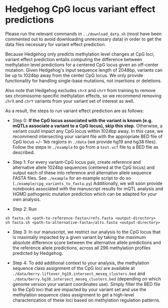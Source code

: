 # Hedgehog CpG locus variant effect predictions 

Please run the relevant commands in `../download_data.sh` (most have been 
commented out to avoid downloading unnecessary data) in order to get the 
data files necessary for variant effect prediction.

Because Hedgehog only predicts methylation level changes at CpG
loci, variant effect prediction entails computing the difference between
methylation level predictions for a centered CpG locus given an off-center
mutation. Given Hedgehog's input sequence length of 2048bp, variants can be
up to 1024bp away from the center CpG locus. We only provide functionality
for handling single-base mutations, not insertions or deletions.

Also note that Hedgehog excludes `chrX` and `chrY` from training to remove
sex chromosome-specific methylation effects, so we recommend removing
`chrX` and `chrY` variants from your variant set of interest as well.

As a result, the steps to run variant effect prediction are as follows:
- Step 0: **If the CpG locus associated with the variant is known (e.g. mQTLs
associate a variant to a CpG locus), skip this step.**
Otherwise, a variant could impact any CpG locus within 1024bp away. 
In this case, we recommend intersecting your variant file with the
appropriate BED file of CpG locus +/- 1kb regions in `./data` (we provide hg19 
and hg38 files). Follow the steps in `./example` to go from a `test.vcf` file to
a BED file as described.

- Step 1: For every variant-CpG locus pair, create reference and alternative
allele 1024bp sequences (centered at the CpG locus) and output each of these
into reference and alternative allele sequence FASTA files. See `./example` for
an example script to do so (`./example/cpg_variants_to_fasta.py`) 
Additionally, we will soon provide notebooks associated with the manuscript 
results for mQTL analysis and HGMD pathogenic mutation prediction which
can be adapted for your own analysis. 

- Step 2: Run 
```
sh fasta.sh <path-to-reference-fasta>/refs.fasta <output-directory>
sh fasta.sh <path-to-alternative-fasta>/alts.fasta <output-directory>
```

- Step 3: In our manuscript, we restrict our analysis to the CpG locus
that is maximally impacted by a given variant by taking the maximum
absolute difference score between the alternative allele predictions and
the reference allele predictions, across all 296 methylation profiles predicted
by Hedgehog.

- Step 4: To add additional context to your analysis, the methylation sequence class
assignment of the CpG loci are available at 
`./data/berry.liftover_hg19.intersect_meseq_clusters.bed` and 
`./data/berry.hg38.intersect_meseq_clusters.bed` (depending on which genome
version your variant coordinates use). Simply filter the BED file to the CpG
loci that are impacted by your variant set and use the methylation sequence
class assignment to get a high-level characterization of these loci based on
methylation regulation patterns.

